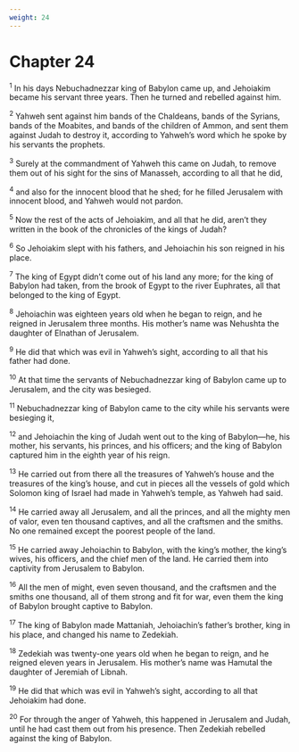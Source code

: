 ```yaml
---
weight: 24
---
```


# Chapter 24

<sup>1</sup> In his days Nebuchadnezzar king of Babylon came up, and Jehoiakim became his servant three years. Then he turned and rebelled against him. 

<sup>2</sup> Yahweh sent against him bands of the Chaldeans, bands of the Syrians, bands of the Moabites, and bands of the children of Ammon, and sent them against Judah to destroy it, according to Yahweh’s word which he spoke by his servants the prophets. 

<sup>3</sup> Surely at the commandment of Yahweh this came on Judah, to remove them out of his sight for the sins of Manasseh, according to all that he did, 

<sup>4</sup> and also for the innocent blood that he shed; for he filled Jerusalem with innocent blood, and Yahweh would not pardon. 

<sup>5</sup> Now the rest of the acts of Jehoiakim, and all that he did, aren’t they written in the book of the chronicles of the kings of Judah? 

<sup>6</sup> So Jehoiakim slept with his fathers, and Jehoiachin his son reigned in his place. 

<sup>7</sup> The king of Egypt didn’t come out of his land any more; for the king of Babylon had taken, from the brook of Egypt to the river Euphrates, all that belonged to the king of Egypt. 

<sup>8</sup> Jehoiachin was eighteen years old when he began to reign, and he reigned in Jerusalem three months. His mother’s name was Nehushta the daughter of Elnathan of Jerusalem. 

<sup>9</sup> He did that which was evil in Yahweh’s sight, according to all that his father had done. 

<sup>10</sup> At that time the servants of Nebuchadnezzar king of Babylon came up to Jerusalem, and the city was besieged. 

<sup>11</sup> Nebuchadnezzar king of Babylon came to the city while his servants were besieging it, 

<sup>12</sup> and Jehoiachin the king of Judah went out to the king of Babylon—he, his mother, his servants, his princes, and his officers; and the king of Babylon captured him in the eighth year of his reign. 

<sup>13</sup> He carried out from there all the treasures of Yahweh’s house and the treasures of the king’s house, and cut in pieces all the vessels of gold which Solomon king of Israel had made in Yahweh’s temple, as Yahweh had said. 

<sup>14</sup> He carried away all Jerusalem, and all the princes, and all the mighty men of valor, even ten thousand captives, and all the craftsmen and the smiths. No one remained except the poorest people of the land. 

<sup>15</sup> He carried away Jehoiachin to Babylon, with the king’s mother, the king’s wives, his officers, and the chief men of the land. He carried them into captivity from Jerusalem to Babylon. 

<sup>16</sup> All the men of might, even seven thousand, and the craftsmen and the smiths one thousand, all of them strong and fit for war, even them the king of Babylon brought captive to Babylon. 

<sup>17</sup> The king of Babylon made Mattaniah, Jehoiachin’s father’s brother, king in his place, and changed his name to Zedekiah. 

<sup>18</sup> Zedekiah was twenty-one years old when he began to reign, and he reigned eleven years in Jerusalem. His mother’s name was Hamutal the daughter of Jeremiah of Libnah. 

<sup>19</sup> He did that which was evil in Yahweh’s sight, according to all that Jehoiakim had done. 

<sup>20</sup> For through the anger of Yahweh, this happened in Jerusalem and Judah, until he had cast them out from his presence. Then Zedekiah rebelled against the king of Babylon. 


